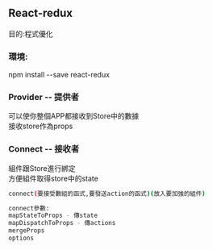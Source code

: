 <h2>React-redux</h2>

目的:程式優化<br>

<h3>環境:</h3>

npm install --save react-redux

<h3>Provider -- 提供者</h3>
可以使你整個APP都接收到Store中的數據<br>
接收store作為props

<h3>Connect -- 接收者</h3>
組件跟Store進行綁定<br>
方便組件取得store中的state<br>

```bash
connect(要接受數組的函式,要發送action的函式)(放入要加強的組件)
```

```bash
connect參數:
mapStateToProps - 傳state
mapDispatchToProps - 傳actions
mergeProps
options
```



